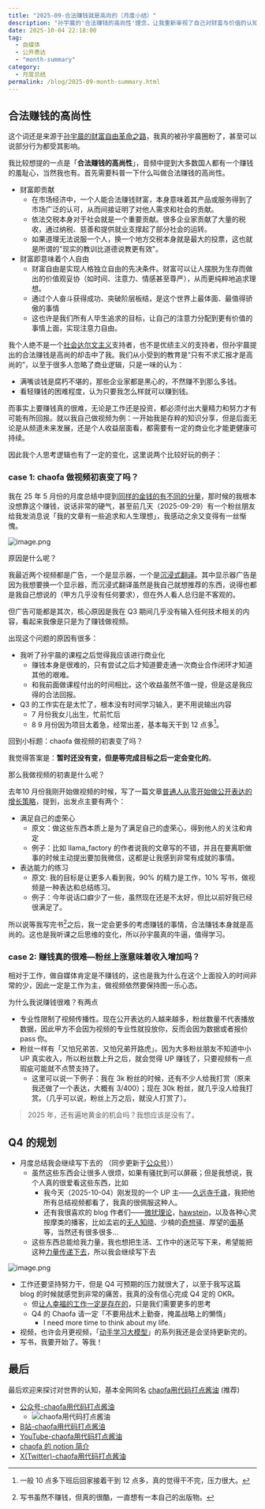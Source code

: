 ```yaml
---
title: "2025-09-合法赚钱就是高尚的（月度小结）"
description: "孙宇晨的'合法赚钱的高尚性'理念，让我重新审视了自己对财富与价值的认知。本文分享我在公开表达创作与高压工作时的真实挣扎，以及如何在坚持初心与商业化之间寻找平衡，以及我对Q4人生与职业规划的坦诚反思。"
date: 2025-10-04 22:18:00
tag:
  - 自媒体
  - 公开表达
  - "month-summary"
category:
  - 月度总结
permalink: /blog/2025-09-month-summary.html
---
```




## 合法赚钱的高尚性

这个词还是来源于[孙宇晨的财富自由革命之路](https://www.youtube.com/playlist?list=PLw3aceSTE5_VezUm4WNm6Xf_aPrWP7Fbj)，我真的被孙宇晨圈粉了，甚至可以说部分行为都受其影响。

我比较想提的一点是「**合法赚钱的高尚性**」，音频中提到大多数国人都有一个赚钱的羞耻心，当然我也有。首先需要科普一下什么叫做合法赚钱的高尚性。
- 财富即贡献
	- 在市场经济中，一个人能合法赚钱财富，本身意味着其产品或服务得到了市场广泛的认可，从而间接证明了对他人需求和社会的贡献。
	- 依法交税本身对于社会就是一个重要贡献。很多企业家贡献了大量的税收，通过纳税、慈善和提供就业支撑起了部分社会的运转。
	- 如果道理无法说服一个人，换一个地方交税本身就是最大的投票，这也就是所谓的"现实的教训比道德说教更有效"。
- 财富即意味着个人自由
	- 财富自由是实现人格独立自由的先决条件。财富可以让人摆脱为生存而做出的价值观妥协（如时间、注意力、情感甚至尊严），从而更纯粹地追求理想。
	- 通过个人奋斗获得成功、突破阶层板结，是这个世界上最体面、最值得骄傲的事情
	- 这也许是我们所有人毕生追求的目标，让自己的注意力分配到更有价值的事情上面，实现注意力自由。

我个人绝不是一个[社会达尔文主义](https://zh.wikipedia.org/zh-cn/%E7%A4%BE%E4%BC%9A%E8%BE%BE%E5%B0%94%E6%96%87%E4%B8%BB%E4%B9%89)支持者，也不是优绩主义的支持者，但孙宇晨提出的合法赚钱是高尚的却击中了我。我们从小受到的教育是“只有不求汇报才是高尚的”，以至于很多人忽略了商业逻辑，只是一味的认为：

- 满嘴谈钱是腐朽不堪的，那些企业家都是黑心的，不然赚不到那么多钱。
- 看轻赚钱的困难程度，认为只要我怎么样就可以赚到钱。

而事实上要赚钱真的很难，无论是工作还是投资，都必须付出大量精力和努力才有可能有所回报。就以我自己做视频为例：一开始我是存粹的知识分享，但是后面无论是从频道未来发展，还是个人收益层面看，都需要有一定的商业化才能更健康可持续。

因此我个人思考逻辑也有了一定的变化，这里说两个比较好玩的例子：

### case 1: chaofa 做视频初衷变了吗？

我在 25 年 5 月份的月度总结中提到[同样的金钱的有不同的分量](https://yuanchaofa.com/blog/2025-05-month-summary.html#_2-%E9%87%91%E9%92%B1%E7%9A%84%E5%88%86%E9%87%8F)，那时候的我根本没想靠这个赚钱，说话非常的硬气，甚至前几天（2025-09-29）有一个粉丝朋友给我发消息说「我的文章有一些追求和人生理想」，我感动之余又变得有一丝惭愧。

![image.png](https://cfcdn.yuanchaofa.com/blog/2025/20251004224933.png)

原因是什么呢？

我最近两个视频都是广告，一个是显示器，一个是[沉浸式翻译](https://immersivetranslate.com/zh-Hans/)。其中显示器广告是因为我想要换一个显示器，而沉浸式翻译虽然是我自己就想推荐的东西，说得也都是我自己想说的（甲方几乎没有任何要求），但在外人看人总归是不客观的。

但广告可能都是其次，核心原因是我在 Q3 期间几乎没有输入任何技术相关的内容，看起来我像是只是为了赚钱做视频。

出现这个问题的原因有很多：

- 我听了孙宇晨的课程之后觉得我应该进行商业化
	- 赚钱本身是很难的，只有尝试之后才知道要走通一次商业合作闭环才知道其他的艰难。
	- 和我前面做课程付出的时间相比，这个收益虽然不值一提，但是这是我应得的合法回报。
- Q3 的工作实在是太忙了，根本没有时间学习输入，更不用说输出内容
	- 7 月份我女儿出生，忙前忙后
	- 8 9 月份因为项目太着急，经常出差，基本每天干到 12 点多[^1]。


回到小标题：chaofa 做视频的初衷变了吗？

我觉得答案是：**暂时还没有变，但是等完成目标之后一定会变化的**。

那么我做视频的初衷是什么呢？

去年10 月份我刚开始做视频的时候，写了一篇文章[普通人从零开始做公开表达的增长策略](https://yuanchaofa.com/blog/growth-strategies-for-ordinary-people-starting-from-scratch.html#_7-%E8%84%91%E5%AD%90%E9%87%8C%E9%9D%A2%E4%B8%8D%E8%A6%81%E5%8F%AA%E6%83%B3%E7%9D%80%E8%B5%9A%E9%92%B1%E7%9A%84%E4%BA%8B%E6%83%85)，提到，出发点主要有两个：
- 满足自己的虚荣心
	- 原文：做这些东西本质上是为了满足自己的虚荣心，得到他人的关注和肯定
	- 例子：比如 llama_factory 的作者说我的文章写的不错，并且在要离职做事的时候主动提出要加我微信，这都是让我感到非常有成就的事情。
- 表达能力的练习
	- 原文: 我的目标是让更多人看到我，90% 的精力是工作，10% 写书，做视频是一种表达和总结练习。
	- 例子：今年说话口癖少了一些，虽然现在还是不太好，但比以前好我已经很满足了。

所以说等我写完书[^2]之后，我一定会更多的考虑赚钱的事情，合法赚钱本身就是高尚的。这也是我听课之后思维的变化，所以孙宇晨真的牛逼，值得学习。

### case 2: 赚钱真的很难—粉丝上涨意味着收入增加吗？

相对于工作，做自媒体肯定是不赚钱的，这也是我为什么在这个上面投入的时间非常的少，因此一定是工作为主，做视频依然要保持图一乐心态。

为什么我说赚钱很难？有两点

- 专业性限制了视频传播性。现在公开表达的人越来越多，粉丝数量不代表播放数据，因此甲方不会因为视频的专业性就投放你，反而会因为数据或者报价 pass 你。
- 粉丝一样有「又怕兄弟苦、又怕兄弟开路虎」。因为大多粉丝朋友不知道中小 UP 真实收入，所以粉丝数上升之后，就会觉得 UP 赚钱了，只要视频有一点瑕疵可能就不点赞支持了。
	- 这里可以说一下例子：我在 3k 粉丝的时候，还有不少人给我打赏（原来我还做了一个表达，大概有 3/400）；现在 30k 粉丝，就几乎没人给我打赏。（几乎可以说，粉丝上万之后，就没人打赏了）。

> 2025 年，还有遍地黄金的机会吗？我想应该是没有了。

## Q4 的规划

- 月度总结我会继续写下去的 （同步更新于[公众号](https://yuanchaofa.com/llms-zero-to-hero/chaofa-wechat-official-account.png)））
	- 虽然这些东西会让很多人很烦，如果有骚扰到可以屏蔽；但是我想说，我个人真的很爱看这些东西，比如
		- 我今天（2025-10-04）刚发现的一个 UP 主——[久远寺千歳](https://www.bilibili.com/video/BV1MphczLEhu/)，我把他所有总结视频都看了，我真的很佩服这种人。
		- 还有我很喜欢的 blog 作者们——[微扰理论](https://mp.weixin.qq.com/s/37J_0qqkXyIRYG4pPhRDDg)，[hawstein](https://hawstein.com/2023/07/12/five-years-of-an-indie-hacker/)，以及各种心灵按摩类的播客，比如孟岩的[无人知晓](https://www.xiaoyuzhoufm.com/podcast/611719d3cb0b82e1df0ad29e)、少楠的[奇想驿](https://www.xiaoyuzhoufm.com/podcast/6034daea97755b8fc9c66480)、厚望的[面基](https://www.xiaoyuzhoufm.com/podcast/6388760f22567e8ea6ad070f)等，当然还有很多很多... 
	- 这些东西总能给我力量，我也想把生活、工作中的迷茫写下来，希望能把这种[力量传递下去](https://github.com/bbruceyuan/bbruceyuan.github.io/discussions/47#discussioncomment-14478259)，所以我会继续写下去

![image.png](https://cfcdn.yuanchaofa.com/blog/2025/20251004225322.png)

- 工作还要坚持努力干，但是 Q4 可预期的压力就很大了，以至于我写这篇 blog 的时候就感觉到非常的痛苦，我真的没有信心完成 Q4 定的 OKR。
	- 但[让人幸福的工作一定是存在的](https://yuanchaofa.com/blog/2025-06-month-summary.html#_1-%E5%BF%B5%E5%A4%B4%E9%80%9A%E8%BE%BE)，只是我们需要更多的思考
	- Q4 的 Chaofa 请一定「不要用战术上勤奋，掩盖战略上的懒惰」
		- I need more time to think about my life. 
- 视频，也许会月更视频，「[动手学习大模型](https://github.com/bbruceyuan/Hands-On-Large-Language-Models-CN)」的系列我还是会坚持更新完的。
- 写书，我要开始了。等我！



## 最后

最后欢迎来探讨对世界的认知，基本全网同名 [chaofa用代码打点酱油](https://yuanchaofa.com/) (推荐)
- [公众号-chaofa用代码打点酱油](https://yuanchaofa.com/llms-zero-to-hero/chaofa-wechat-official-account.png)
	- ![chaofa用代码打点酱油](https://yuanchaofa.com/llms-zero-to-hero/chaofa-wechat-official-account.png)
- [B站-chaofa用代码打点酱油](https://space.bilibili.com/12420432)
- [YouTube-chaofa用代码打点酱油](https://www.youtube.com/@bbruceyuan)
- [chaofa 的 notion 简介](https://chaofa.notion.site/11a569b3ecce49b2826d679f5e2fdb54)
- [X(Twitter)-chaofa用代码打点酱油](https://x.com/bbruceyuan)



[^1]: 一般 10 点多下班后回家接着干到 12 点多，真的觉得干不完，压力很大。

[^2]: 写书虽然不赚钱，但真的很酷，一直想有一本自己的出版物。